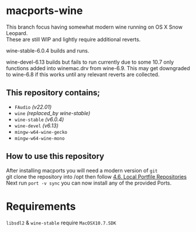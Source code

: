 # macports-wine
This branch focus having somewhat modern wine running on OS X Snow Leopard.\
These are still WIP and lightly require additional reverts.

wine-stable-6.0.4 builds and runs.

wine-devel-6.13 builds but fails to run currently due to some 10.7 only functions added into winemac.drv from wine-6.9.
This may get downgraded to wine-6.8 if this works until any relevant reverts are collected.

## This repository contains;
- `FAudio` *(v22.01)*
- `wine` *(replaced_by wine-stable)*
- `wine-stable` *(v6.0.4)*
- `wine-devel` *(v6.13)*
- `mingw-w64-wine-gecko`
- `mingw-w64-wine-mono`

## How to use this repository
After installing macports you will need a modern version of `git`\
git clone the repository into /opt then follow [4.6. Local Portfile Repositories](https://guide.macports.org/#development.local-repositories)\
Next run `port -v sync` you can now install any of the provided Ports.

# Requirements 
`libsdl2` & `wine-stable` require `MacOSX10.7.SDK`
